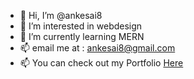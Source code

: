 - 👋 Hi, I’m @ankesai8
- 👀 I’m interested in webdesign
- 🌱 I’m currently learning MERN
- 📫 email me at : ankesai8@gmail.com
- 📫 You can check out my Portfolio [Here](https://ankesai-portfolio.netlify.app/) 

<!---
ankesai8/ankesai8 is a ✨ special ✨ repository because its `README.md` (this file) appears on your GitHub profile.
You can click the Preview link to take a look at your changes.
--->
